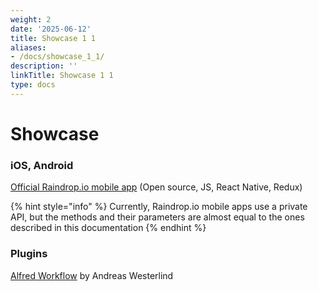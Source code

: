 ```yaml
---
weight: 2
date: '2025-06-12'
title: Showcase 1 1
aliases:
- /docs/showcase_1_1/
description: ''
linkTitle: Showcase 1 1
type: docs
---
```


# Showcase

### iOS, Android

[Official Raindrop.io mobile app](https://github.com/raindropio/mobile) \(Open source, JS, React Native, Redux\)

{% hint style="info" %}
Currently, Raindrop.io mobile apps use a private API, but the methods and their parameters are almost equal to the ones described in this documentation
{% endhint %}

### Plugins

[Alfred Workflow](https://www.packal.org/workflow/search-raindropio) by Andreas Westerlind

